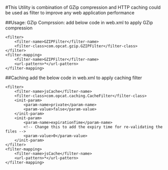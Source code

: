 #This Utility is combination of GZip compression and HTTP caching could be used as filter to improve any web application performance

##Usage: GZip Comprssion: add below code in web.xml to apply GZip compression

	<filter>
		<filter-name>GZIPFilter</filter-name>
		<filter-class>com.opcat.gzip.GZIPFilter</filter-class>
	</filter>
	<filter-mapping>
		<filter-name>GZIPFilter</filter-name>
		<url-pattern>*</url-pattern>
	</filter-mapping> 

##Caching add the below code in web.xml to apply caching filter

	<filter>
		<filter-name>jsCache</filter-name>
		<filter-class>com.opcat.caching.CacheFilter</filter-class>
		<init-param>
			<param-name>private</param-name>
			<param-value>false</param-value>
		</init-param>
		<init-param>
			<param-name>expirationTime</param-name>
			<!-- Change this to add the expiry time for re-validating the files -->
			<param-value>0</param-value> 
		</init-param>
	</filter>
	<filter-mapping>
		<filter-name>jsCache</filter-name>
		<url-pattern>*</url-pattern>
	</filter-mapping>


